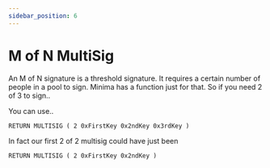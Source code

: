 ```yaml
---
sidebar_position: 6
---
```


# M of N MultiSig
An M of N signature is a threshold signature. It requires a certain number of people in a pool to sign. Minima has a function just for that. So if you need 2 of 3 to sign.. 

You can use..
~~~~
RETURN MULTISIG ( 2 0xFirstKey 0x2ndKey 0x3rdKey )
~~~~
In fact our first 2 of 2 multisig could have just been
~~~~
RETURN MULTISIG ( 2 0xFirstKey 0x2ndKey )
~~~~
